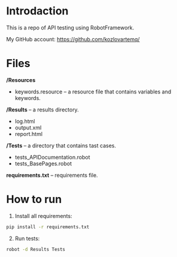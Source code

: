 # Introdaction

This is a repo of API testing using RobotFramework.

My GitHub account: https://github.com/kozlovartemq/

# Files

**/Resources**
- keywords.resource – a resource file that contains variables and keywords.

**/Results** – a results directory.
- log.html
- output.xml
- report.html

**/Tests** – a directory that contains tast cases.
- tests_APIDocumentation.robot
- tests_BasePages.robot

**requirements.txt** – requirements file.

# How to run

1. Install all requirements:

```bash
pip install -r requirements.txt
```

2. Run tests:

```bash
robot -d Results Tests
```
